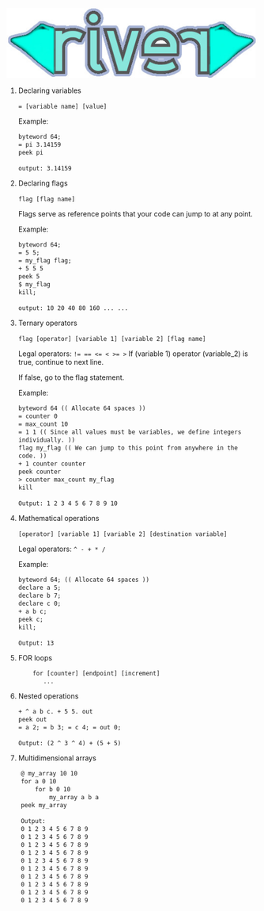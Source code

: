 ![](river.jpg)



1. Declaring variables

    `= [variable name] [value]`
    
    Example:
    ```
   byteword 64;
   = pi 3.14159
   peek pi
   
   output: 3.14159
   ```
2. Declaring flags
    
    `flag [flag name]`
    
    Flags serve as reference points that your code can jump to at any point.
    
    Example: 
    ```
    byteword 64;
    = 5 5;
    = my_flag flag;
    + 5 5 5
    peek 5 
    $ my_flag
    kill;
   
    output: 10 20 40 80 160 ... ...
    ```
    
3. Ternary operators
    
    `flag [operator] [variable 1] [variable 2] [flag name]`
    
    Legal operators: `!= == <= < >= >`
    If (variable 1) operator (variable_2) is true, continue to next line.
    
    If false, go to the flag statement.
    
    Example:
    ```
   byteword 64 (( Allocate 64 spaces ))
   = counter 0
   = max_count 10
   = 1 1 (( Since all values must be variables, we define integers individually. ))
   flag my_flag (( We can jump to this point from anywhere in the code. ))
   + 1 counter counter
   peek counter
   > counter max_count my_flag
   kill
   
   Output: 1 2 3 4 5 6 7 8 9 10
   
    ```
4. Mathematical operations
    
    `[operator] [variable 1] [variable 2] [destination variable]`
    
    Legal operators: `^ - + * / `
    
    Example:
    ```
   byteword 64; (( Allocate 64 spaces ))
   declare a 5;
   declare b 7;
   declare c 0;
   + a b c;
   peek c;
   kill;
   
   Output: 13
   
    ```
5. FOR loops
    ```
        for [counter] [endpoint] [increment]
           ...   
    ```                
   
6. Nested operations
    ```
    + ^ a b c. + 5 5. out
   peek out
   = a 2; = b 3; = c 4; = out 0;
   
   Output: (2 ^ 3 ^ 4) + (5 + 5)
    ```          
7. Multidimensional arrays
``` 
    @ my_array 10 10
    for a 0 10
        for b 0 10
            my_array a b a
    peek my_array
    
    Output:
    0 1 2 3 4 5 6 7 8 9
    0 1 2 3 4 5 6 7 8 9
    0 1 2 3 4 5 6 7 8 9
    0 1 2 3 4 5 6 7 8 9
    0 1 2 3 4 5 6 7 8 9
    0 1 2 3 4 5 6 7 8 9
    0 1 2 3 4 5 6 7 8 9
    0 1 2 3 4 5 6 7 8 9
    0 1 2 3 4 5 6 7 8 9
    0 1 2 3 4 5 6 7 8 9
```                                                                                      